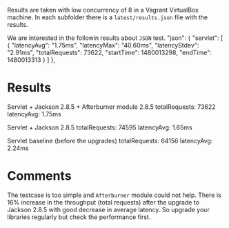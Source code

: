 Results are taken with low concurrency of 8 in a Vagrant VirtualBox machine.
In each subfolder there is a `latest/results.json` file with the results.

We are interested in the followin results about `JSON` test.
"json": {
      "servlet": [
        {
          "latencyAvg": "1.75ms", 
          "latencyMax": "40.60ms", 
          "latencyStdev": "2.91ms", 
          "totalRequests": 73622, 
          "startTime": 1480013298, 
          "endTime": 1480013313
        }
      ]
    }, 

# Results

Servlet + Jackson 2.8.5 + Afterburner module 2.8.5
totalRequests: 73622
latencyAvg: 1.75ms

Servlet + Jackson 2.8.5
totalRequests: 74595
latencyAvg: 1.65ms

Servlet baseline (before the upgrades)
totalRequests: 64156
latencyAvg: 2.24ms

# Comments

The testcase is too simple and `Afterburner` module could not help. There is 16% increase in the throughput (total requests) after the upgrade to Jackson 2.8.5 with good decrease in average latency. So upgrade your libraries regularly but check the performance first.
